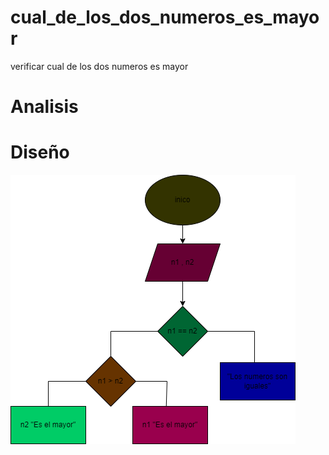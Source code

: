 # cual_de_los_dos_numeros_es_mayor
verificar cual de los dos numeros es mayor
# Analisis

# Diseño
![Diagrama de flujo](diagramaas.png "Diagrama de flujo")
